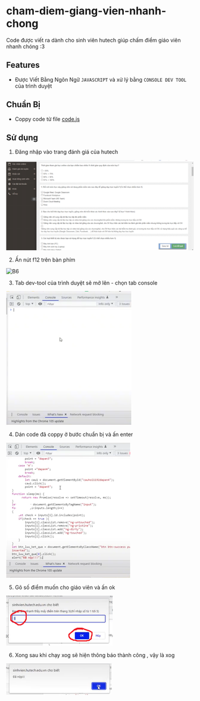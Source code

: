 # cham-diem-giang-vien-nhanh-chong

Code được viết ra dành cho sinh viên hutech giúp chấm điểm giáo viên nhanh chóng :3

## Features

- Được Viết Bằng Ngôn Ngữ `JAVASCRIPT` và xử lý bằng `CONSOLE DEV TOOL` của trình duyệt

## Chuẩn Bị

- Coppy code từ file [code.js](https://github.com/ntd1683/cham-diem-giang-vien-nhanh-chong/blob/main/code.js)

## Sử dụng
1. Đăng nhập vào trang đánh giá của hutech

![B6](https://github.com/ntd1683/cham-diem-giang-vien-nhanh-chong/blob/main/img/Screenshot%202023-02-17%20000253.png?raw=true)

2. Ấn nút f12 trên bàn phím

![B6](https://cdn.tgdd.vn/hoi-dap/1329943/chuc-nang-cua-cac-phim-tu-f1-f12-tren-may-tinh-windows-ban%2011-800x533.jpg)

3. Tab dev-tool của trình duyệt sẽ mở lên - chọn tab console

![B6](https://github.com/ntd1683/cham-diem-giang-vien-nhanh-chong/blob/main/img/Screenshot_20230216_112204.png?raw=true)

4. Dán code đã coppy ở bước chuẩn bị và ấn enter

![B6](https://github.com/ntd1683/cham-diem-giang-vien-nhanh-chong/blob/main/img/Screenshot_20230216_112217.png?raw=true)

5. Gõ số điểm muốn cho giáo viên và ấn ok

![B6](https://github.com/ntd1683/cham-diem-giang-vien-nhanh-chong/blob/main/img/Screenshot_20230216_112243.png?raw=true)

6. Xong sau khi chạy xog sẽ hiện thông báo thành công , vậy là xog

![B6](https://github.com/ntd1683/cham-diem-giang-vien-nhanh-chong/blob/main/img/Screenshot_20230216_112255.png?raw=true)
